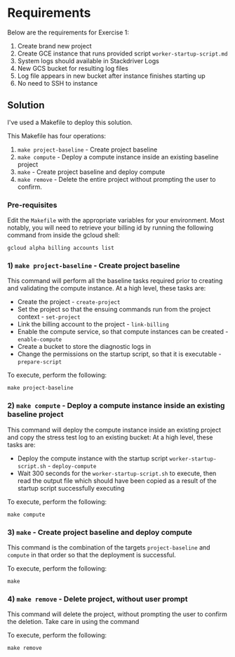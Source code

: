 # Requirements #

Below are the requirements for Exercise 1:
 
1) Create brand new project
2) Create GCE instance that runs provided script `worker-startup-script.md`
3) System logs should available in Stackdriver Logs
4) New GCS bucket for resulting log files
5) Log file appears in new bucket after instance finishes starting up
6) No need to SSH to instance

## Solution 

I've used a Makefile to deploy this solution. 

This Makefile has four operations:

1) `make project-baseline` - Create project baseline
2) `make compute` - Deploy a compute instance inside an existing baseline project
3) `make` - Create project baseline and deploy compute
4) `make remove` - Delete the entire project without prompting the user to confirm.

### Pre-requisites

Edit the `Makefile` with the appropriate variables for your environment. Most notably, you will need to retrieve your billing id by running the following command from inside the gcloud shell:

```gcloud
gcloud alpha billing accounts list
```

### 1) `make project-baseline` - Create project baseline

This command will perform all the baseline tasks required prior to creating and validating the compute instance.
At a high level, these tasks are:

- Create the project - `create-project`
- Set the project so that the ensuing commands run from the project context - `set-project`
- Link the billing account to the project - `link-billing`
- Enable the compute service, so that compute instances can be created - `enable-compute`
- Create a bucket to store the diagnostic logs in
- Change the permissions on the startup script, so that it is executable - `prepare-script`

To execute, perform the following:

```console
make project-baseline
```

### 2) `make compute` - Deploy a compute instance inside an existing baseline project

This command will deploy the compute instance inside an existing project and copy the stress test log to an existing bucket:
At a high level, these tasks are:

- Deploy the compute instance with the startup script `worker-startup-script.sh` - `deploy-compute`
- Wait 300 seconds for the `worker-startup-script.sh` to execute, then read the output file which should have been copied as a result of the startup script successfully executing

To execute, perform the following:

```console
make compute
```

### 3) `make` - Create project baseline and deploy compute

This command is the combination of the targets `project-baseline` and `compute` in that order so that the deployment is successful.

To execute, perform the following:

```console
make 
```

### 4) `make remove` - Delete project, without user prompt

This command will delete the project, without prompting the user to confirm the deletion. Take care in using the command

To execute, perform the following:

```console
make remove
```
